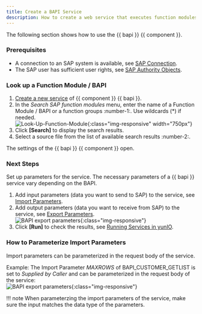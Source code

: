 ```yaml
---
title: Create a BAPI Service
description: How to create a web service that executes function modules / BAPIs
---
```


The following section shows how to use the {{ bapi }} {{ component }}.

### Prerequisites

- A connection to an SAP system is available, see [SAP Connection](../sap-connection/index.md).
- The SAP user has sufficient user rights, see [SAP Authority Objects](../setup-in-sap/sap-authority-objects.md/#bapi).


### Look up a Function Module / BAPI

1. [Create a new service](../../getting-started.md/#create-a-service) of {{ component }} {{ bapi }}. 
2. In the *Search SAP function modules* menu, enter the name of a Function Module / BAPI or a function groups :number-1:. Use wildcards (*) if needed.<br>
![Look-Up-Function-Module](../../assets/images/yunio/search-bapi.png){:class="img-responsive" width="750px"}
3. Click **[Search]** to display the search results.
4. Select a source file from the list of available search results :number-2:. 

The settings of the {{ bapi }} {{ component }} open.

### Next Steps

Set up parameters for the service.
The necessary parameters of a {{ bapi }} service vary depending on the BAPI.

1. Add input parameters (data you want to send to SAP) to the service, see [Import Parameters](settings.md/#import-parameters).
2. Add output parameters (data you want to receive from SAP) to the service, see [Export Parameters](settings.md/#export-parameters).<br>
![BAPI export parameters](../../assets/images/yunio/bapi-steps.png){:class="img-responsive"}
3. Click **[Run]** to check the results, see [Running Services in yunIO](../run-services.md/#running-services-in-yunio).

### How to Parameterize Import Parameters

Import parameters can be parameterized in the request body of the service.

Example: The Import Parameter *MAXROWS* of BAPI_CUSTOMER_GETLIST is set to *Supplied by Caller* and can be parameterized in the request body of the service:<br>
![BAPI export parameters](../../assets/images/yunio/swagger-inspector-parameter.png){:class="img-responsive"}

!!! note
    When parameterzing the import parameters of the service, make sure the input matches the data type of the parameters.<br>
